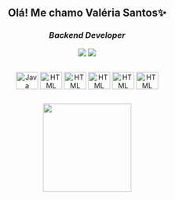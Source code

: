 <h2 align="center"> Olá! Me chamo Valéria Santos✨</h2>
<h3 align="center"><i>Backend Developer</i></h3>

<div align="center">
  <a href="https://www.linkedin.com/in/valeriasantos4" target="_blank"><img src="https://img.shields.io/badge/-LinkedIn-%230077B5?style=for-the-badge&logo=linkedin&logoColor=white"></a>
  <a href = "mailto:santosvaleriav4@gmail.com" target="_blank"><img src="https://img.shields.io/badge/-Gmail-%23333?style=for-the-badge&logo=gmail&logoColor=white"></a> 
</div>

##

<div align="center" style="display: inline_block">
  <img align="center" alt="Java" height="35" width="45" src="https://cdn.jsdelivr.net/gh/devicons/devicon@latest/icons/java/java-original.svg">
  <img align="center" alt="HTML" height="35" width="45" src="https://cdn.jsdelivr.net/gh/devicons/devicon@latest/icons/spring/spring-original-wordmark.svg">
  <img align="center" alt="HTML" height="35" width="45" src="https://cdn.jsdelivr.net/gh/devicons/devicon@latest/icons/csharp/csharp-original.svg">
  <img align="center" alt="HTML" height="35" width="45" src="https://cdn.jsdelivr.net/gh/devicons/devicon@latest/icons/amazonwebservices/amazonwebservices-original-wordmark.svg">
  <img align="center" alt="HTML" height="35" width="45" src="https://cdn.jsdelivr.net/gh/devicons/devicon@latest/icons/mysql/mysql-original-wordmark.svg">
  <img align="center" alt="HTML" height="35" width="45" src="https://cdn.jsdelivr.net/gh/devicons/devicon@latest/icons/git/git-original.svg">
</div>

##
<div align="center">
  <img height="180em" src="https://github-readme-stats.vercel.app/api?username=valeriaa4&show_icons=true&theme=dracula">
</div>
